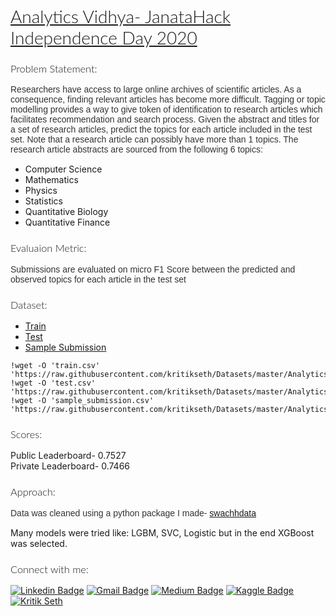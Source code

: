 <h1 style="color: 'black'; font-family: 'Lato', sans-serif; font-weight: 300; ">
  <a href="https://datahack.analyticsvidhya.com/contest/janatahack-independence-day-2020-ml-hackathon/" target="_blank">
    Analytics Vidhya- JanataHack Independence Day 2020
  </a>
</h1>

<h3 style="color: 'black'; font-family: 'Lato', sans-serif; font-weight: 300; ">
  Problem Statement:
</h3>

<p style="color: #333; font-family: 'Muli', sans-serif; margin-bottom: 15px;">
  Researchers have access to large online archives of scientific articles. As a consequence, finding relevant articles has become more difficult. Tagging or topic modelling provides a way to give token of identification to research articles which facilitates recommendation and search process.
  Given the abstract and titles for a set of research articles, predict the topics for each article included in the test set. 
Note that a research article can possibly have more than 1 topics. The research article abstracts are sourced from the following 6 topics:
</p>


* Computer Science
* Mathematics
* Physics
* Statistics
* Quantitative Biology
* Quantitative Finance

<h3 style="color: 'black'; font-family: 'Lato', sans-serif; font-weight: 300; ">
  Evaluaion Metric:
</h3>

<p style="color: #333; font-family: 'Muli', sans-serif; margin-bottom: 15px;">
Submissions are evaluated on micro F1 Score between the predicted and observed topics for each article in the test set
</p>

<h3 style="color: 'black'; font-family: 'Lato', sans-serif; font-weight: 300; ">
  Dataset:
</h3>

* [Train](https://raw.githubusercontent.com/kritikseth/Datasets/master/Analytics%20Vidhya/JanataHack%20Independence%20Day%202020%20/janatahack_independence_day_2020_train.csv)
* [Test](https://raw.githubusercontent.com/kritikseth/Datasets/master/Analytics%20Vidhya/JanataHack%20Independence%20Day%202020%20/janatahack_independence_day_2020_test.csv)
* [Sample Submission](https://raw.githubusercontent.com/kritikseth/Datasets/master/Analytics%20Vidhya/JanataHack%20Independence%20Day%202020%20/janatahack_independence_day_2020_sample_submission.csv)


```
!wget -O 'train.csv' 'https://raw.githubusercontent.com/kritikseth/Datasets/master/Analytics%20Vidhya/JanataHack%20Independence%20Day%202020%20/janatahack_independence_day_2020_train.csv'
!wget -O 'test.csv' 'https://raw.githubusercontent.com/kritikseth/Datasets/master/Analytics%20Vidhya/JanataHack%20Independence%20Day%202020%20/janatahack_independence_day_2020_test.csv'
!wget -O 'sample_submission.csv' 'https://raw.githubusercontent.com/kritikseth/Datasets/master/Analytics%20Vidhya/JanataHack%20Independence%20Day%202020%20/janatahack_independence_day_2020_sample_submission.csv'
````

<h3 style="color: 'black'; font-family: 'Lato', sans-serif; font-weight: 300; ">
  Scores:
</h3>

<dl>
  <dt>Public Leaderboard- 0.7527</dt>
  <dt>Private Leaderboard- 0.7466</dt>
</dl>

<h3 style="color: 'black'; font-family: 'Lato', sans-serif; font-weight: 300; ">
  Approach:
</h3>

<p style="color: #333; font-family: 'Muli', sans-serif; margin-bottom: 15px;">
  Data was cleaned using a python package I made- <a href="https://pypi.org/project/swachhdata/">swachhdata</a>
  
  Many models were tried like: LGBM, SVC, Logistic but in the end XGBoost was selected.
</p>

<h3 style="color: 'black'; font-family: 'Lato', sans-serif; font-weight: 300; ">
  Connect with me:
</h3>

[![Linkedin Badge](https://img.shields.io/badge/-LinkedIn-blue?style=flat-square&logo=Linkedin&logoColor=white&link=https://www.linkedin.com/in/kritikseth)](https://www.linkedin.com/in/kritikseth)
[![Gmail Badge](https://img.shields.io/badge/-Gmail-c14438?style=flat-square&logo=Gmail&logoColor=white&link=mailto:sethkritik@gmail.com)](mailto:sethkritik@gmail.com)
[![Medium Badge](https://img.shields.io/badge/-Medium-000000?style=flat-square&labelColor=000000&logo=medium&logoColor=white&link=https://medium.com/@kritikseth)](https://medium.com/@kritikseth)
[![Kaggle Badge](https://img.shields.io/badge/-Kaggle-20BEFF?style=flat-square&logo=Kaggle&logoColor=white&link=https://www.kaggle.com/kritikseth)](https://www.kaggle.com/kritikseth) 
<a href="https://kritikseth.github.io/ipynbtagredirect" target="_parent"><img src="https://raw.githack.com/kritikseth/kritikseth/master/assets/icons/kritik_ipynbtagredirect.svg" alt="Kritik Seth"/></a>
